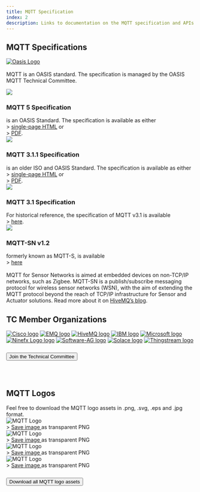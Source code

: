 ```yaml
---
title: MQTT Specification
index: 2
description: Links to documentation on the MQTT specification and APIs. High quality MQTT logo download.
---
```


<section class="content-floating">
<h1>MQTT Specifications</h1>

<a href="https://www.oasis-open.org/committees/tc_home.php?wg_abbrev=mqtt"><img src="{{ 'assets/img/oasis-logo.png' | relative_url }}" alt="Oasis Logo" title="Oasis"></a><br/><br/>
MQTT is an OASIS standard. The specification is managed by the OASIS MQTT Technical Committee.

<section id="mqtt-specs">
   <article>
      <div class="spec-hl"> 
         <img src="{{ 'assets/img/mqtt-logo.svg' | relative_url }}" class="specs-logo"><h3>MQTT 5 Specification</h3>
      </div>
      is an OASIS Standard. The specification is available as either<br/>
      &gt; <a href="https://docs.oasis-open.org/mqtt/mqtt/v5.0/mqtt-v5.0.html">single-page HTML</a> or<br/> 
      &gt; <a href="https://docs.oasis-open.org/mqtt/mqtt/v5.0/mqtt-v5.0.pdf">PDF</a>.
   </article>
   <article>
      <div class="spec-hl"> 
         <img src="{{ 'assets/img/mqtt-logo.svg' | relative_url }}" class="specs-logo"><h3>MQTT 3.1.1 Specification</h3>
      </div>
      is an older ISO and OASIS Standard. The specification is available as either<br/>
      &gt; <a href="http://docs.oasis-open.org/mqtt/mqtt/v3.1.1/os/mqtt-v3.1.1-os.html">single-page HTML</a> or<br/> 
      &gt; <a href="http://docs.oasis-open.org/mqtt/mqtt/v3.1.1/os/mqtt-v3.1.1-os.pdf">PDF</a>.<br/>
   </article>
   <article>
      <div class="spec-hl"> 
         <img src="{{ 'assets/img/mqtt-logo.svg' | relative_url }}" class="specs-logo"><h3>MQTT 3.1 Specification</h3>
      </div>
      For historical reference, the specification of MQTT v3.1 is available<br/> 
      &gt; <a href="https://public.dhe.ibm.com/software/dw/webservices/ws-mqtt/mqtt-v3r1.html">here</a>.
   </article>
   <article>
      <div class="spec-hl"> 
         <img src="{{ 'assets/img/mqtt-logo.svg' | relative_url }}" class="specs-logo"><h3>MQTT-SN v1.2</h3>
      </div>
      formerly known as MQTT-S, is available<br/>
      &gt; <a href="https://www.oasis-open.org/committees/document.php?document_id=66091&wg_abbrev=mqtt">here</a>
      <br/><br/>
      MQTT for Sensor Networks is aimed at embedded devices on non-TCP/IP networks, such as Zigbee. MQTT-SN is a publish/subscribe messaging protocol for wireless sensor networks (WSN), with the aim of extending the MQTT protocol beyond the reach of TCP/IP infrastructure for Sensor and Actuator solutions.
      Read more about it on <a href="https://www.hivemq.com/blog/mqtt-sn-smart-choice-for-iiot/">HiveMQ’s blog</a>. 
   </article>
</section>
</section>

<section class="technical-committee">
   <div class="floating-right">
   <h2>TC Member Organizations</h2>
   <div id="tc-members">
         <a href="https://www.cisco.com/" target="_blank"><img src=" {{ 'assets/img/tc-cisco.png' | relative_url }}" class="tc-logo" alt="Cisco logo" title="Cisco"></a>
         <a href="https://www.emqx.com/en" target="_blank"><img src=" {{ 'assets/img/tc-emq.png' | relative_url }}" class="tc-logo" alt="EMQ logo" title="EMQ"></a>
         <a href="https://www.hivemq.com" target="_blank" ><img src=" {{ 'assets/img/tc-hivemq.png' | relative_url }}" class="tc-logo" alt="HiveMQ logo" title="HiveMQ"></a>
         <a href="https://www.ibm.com" target="_blank"><img src=" {{ 'assets/img/tc-ibm.png' | relative_url }}" class="tc-logo" alt="IBM logo" title="IBM"></a>
         <a href="https://www.microsoft.com" target="_blank"><img src=" {{ 'assets/img/tc-microsoft.png' | relative_url }}" class="tc-logo" alt="Microsoft logo" title="Microsoft"></a>
         <a href="https://www.ninefx.com" target="_blank"><img src=" {{ 'assets/img/tc-ninefx.png' | relative_url }}" class="tc-logo" alt="Ninefx Logo logo" title="Ninefx"></a>
         <a href="https://www.softwareag.com/" target="_blank"><img src=" {{ 'assets/img/tc-software-ag.png' | relative_url }}" class="tc-logo" alt="Software-AG logo" title="Software-AG"></a>
         <a href="https://www.solace.com/" target="_blank"><img src=" {{ 'assets/img/tc-solace.png' | relative_url }}" class="tc-logo" alt="Solace logo" title="Solace"></a>
         <a href="https://thingstream.io/" target="_blank"><img src=" {{ 'assets/img/tc-thingstream.png' | relative_url }}" class="tc-logo" alt="Thingstream logo" title="Thingstream"></a>
   </div>
         <a href="https://www.oasis-open.org/committees/tc_home.php?wg_abbrev=mqtt"><button class="major-cta major-cta-orange" style="margin: 25px 0;">Join the Technical Committee</button></a>
   </div>
</section>

<section  class="floating-right" style="margin-top: 50px;">
   <h2 id="logos">MQTT Logos</h2>
   Feel free to download the MQTT logo assets in .png, .svg, .eps and .jpg format.
   <article id="mqtt-logos">
      <div class="logo-container">
         <img src="{{ 'assets/img/mqtt-logo.jpg' | relative_url }}" class="mqtt-logo" alt="MQTT Logo" title="MQTT Logo">
         <br />
         &gt; <a href="{{ 'assets/downloads/mqtt-logo.png' | relative_url }}">Save image </a> as transparent PNG
      </div>
      <div class="logo-container">
         <img src="{{ 'assets/img/mqtt-logo-hor-neg.jpg' | relative_url }}" class="mqtt-logo" alt="MQTT Logo" title="MQTT Logo">
         <br />
         &gt; <a href="{{ 'assets/downloads/mqtt-hor-neg.png' | relative_url }}">Save image </a> as transparent PNG
      </div>
      <div class="logo-container">   
         <img src=" {{ 'assets/img/mqtt-logo-ver.jpg' | relative_url }}" class="mqtt-logo" alt="MQTT Logo" title="MQTT Logo">
         <br />&gt; <a href="{{ 'assets/downloads/mqtt-ver.png' | relative_url }}">Save image </a> as transparent PNG
      </div>
      <div class="logo-container">   
         <img src=" {{ 'assets/img/mqtt-logo-ver-neg.jpg' | relative_url }}" class="mqtt-logo" alt="MQTT Logo" title="MQTT Logo">
         <br />&gt; <a href="{{ 'assets/downloads/mqtt-ver-neg.png' | relative_url }}">Save image </a> as transparent PNG
      </div>
   </article>
   <article>
      <a href="{{ 'assets/downloads/mqtt-logo-assets.zip' | relative_url }}" alt="Download MQTT Logo as .eps .svg .png" title="Download MQTT Logo as .eps .svg .png"><button class="major-cta major-cta-orange" style="margin: 25px 0;">Download all MQTT logo assets</button></a>
   </article>
</section>

